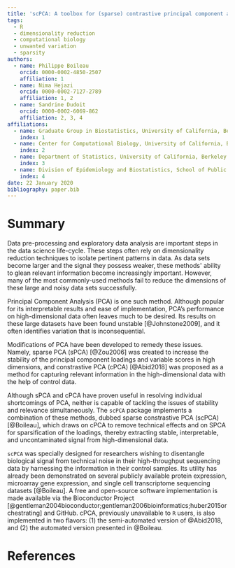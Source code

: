 ```yaml
---
title: 'scPCA: A toolbox for (sparse) contrastive principal component analysis'
tags:
  - R
  - dimensionality reduction
  - computational biology
  - unwanted variation
  - sparsity
authors:
  - name: Philippe Boileau
    orcid: 0000-0002-4850-2507
    affiliation: 1
  - name: Nima Hejazi
    orcid: 0000-0002-7127-2789
    affiliation: 1, 2
  - name: Sandrine Dudoit
    orcid: 0000-0002-6069-862
    affiliation: 2, 3, 4
affiliations:
  - name: Graduate Group in Biostatistics, University of California, Berkeley
    index: 1
  - name: Center for Computational Biology, University of California, Berkeley
    index: 2
  - name: Department of Statistics, University of California, Berkeley
    index: 3
  - name: Division of Epidemiology and Biostatistics, School of Public Health, University of California, Berkeley
    index: 4
date: 22 January 2020
bibliography: paper.bib
---
```


# Summary

Data pre-processing and exploratory data analysis are important steps in the data science life-cycle. These steps often rely on dimensionality reduction techniques to isolate pertinent patterns in data. As data sets become larger and the signal they possess weaker, these methods' ability to glean relevant information become increasingly important. However, many of the most commonly-used methods fail to reduce the dimensions of these large and noisy data sets successfully.

Principal Component Analysis (PCA) is one such method. Although popular for its interpretable results and ease of implementation, PCA’s performance on high-dimensional data often leaves much to be desired. Its results on these large datasets have been found unstable [@Johnstone2009], and it often identifies variation that is inconsequential.

Modifications of PCA have been developed to remedy these issues. Namely, sparse PCA (sPCA) [@Zou2006] was created to increase the stability of the principal component loadings and variable scores in high dimensions, and constrastive PCA (cPCA) [@Abid2018] was proposed as a method for capturing relevant information in the high-dimensional data with the help of control data.

Although sPCA and cPCA have proven useful in resolving individual shortcomings of PCA, neither is capable of tackling the issues of stability and relevance simultaneously. The `scPCA` package implements a combination of these methods, dubbed sparse constrastive PCA (scPCA) [@Boileau], which draws on cPCA to remove technical effects and on SPCA for sparsification of the loadings, thereby extracting stable, interpretable, and uncontaminated signal from high-dimensional data.

`scPCA` was specially designed for researchers wishing to disentangle biological signal from technical noise in their high-throughput sequencing data by harnessing the information in their control samples. Its utility has already been demonstrated on several publicly available protein expression, microarray gene expression, and single cell transcriptome sequencing datasets [@Boileau]. A free and open-source software implementation is made available via the Bioconductor Project [@gentleman2004bioconductor;gentleman2006bioinformatics;huber2015orchestrating] and GitHub. cPCA, previously unavailable to `R` users, is also implemented in two flavors: (1) the semi-automated version of @Abid2018, and (2) the automated version presented in @Boileau.

# References
